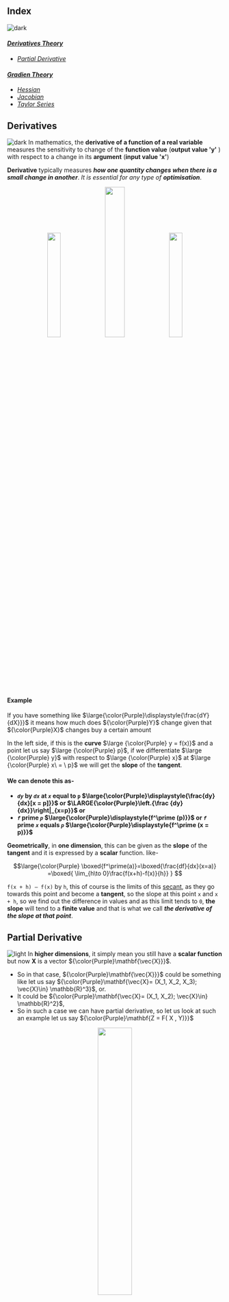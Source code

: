 ## Index
![dark](https://user-images.githubusercontent.com/12748752/132402918-976c6cc7-cc94-4267-9513-b3937504eb63.png)

#### [_Derivatives Theory_](#derivatives)
   * [_Partial Derivative_](#partial-derivative)
#### [_Gradien Theory_](#gradient)
- [_Hessian_](#hessian)
- [_Jacobian_](#jacobian)
- [_Taylor Series_](#taylor-series)

## Derivatives
![dark](https://user-images.githubusercontent.com/12748752/132402918-976c6cc7-cc94-4267-9513-b3937504eb63.png)
In mathematics, the **derivative of a function of a real variable** measures the sensitivity to change of the **function value** (**output value 'y'** ) with respect to a change in its **argument** (**input value 'x'**)

**Derivative** typically measures _**how one quantity changes when there is a small change in another**_. _It is essential for any type of **optimisation**_.

<p align="center">
  <img src="https://user-images.githubusercontent.com/12748752/185729977-fb75f65b-c829-4e3c-9011-778e66fa4614.png" width=25% />
    <img src="https://user-images.githubusercontent.com/12748752/191807903-de529575-ea90-4427-bfb7-1c00bb187e2e.png" width=30%/>
  <img src="https://user-images.githubusercontent.com/12748752/185731247-dd55fb41-9147-4d1c-88a6-b3501efc15d4.png" width=25% />
</p>


#### Example
If you have something like $\large{\color{Purple}\displaystyle{\frac{dY}{dX}}}$ it means how much does ${\color{Purple}Y}$ change given that ${\color{Purple}X}$ changes buy a certain amount

In the left side, if this is the **curve** $\large {\color{Purple} y = f(x)}$ and a point let us say $\large {\color{Purple} p}$, if we differentiate $\large {\color{Purple} y}$ with respect to $\large {\color{Purple} x}$ at $\large {\color{Purple} x\ = \ p}$ we will get the **slope** of the **tangent**. 

#### We can denote this as-
* **_`dy`_ by _`dx`_ at _`x`_ equal to `p` $\large{\color{Purple}\displaystyle{\frac{dy}{dx}[x = p]}}$ or $\LARGE{\color{Purple}\left.{\frac {dy}{dx}}\right|_{x=p}}$ or**
* **_`f`_ prime _`p`_ $\large{\color{Purple}\displaystyle{f^\prime (p)}}$ or  _`f`_ prime _`x`_ equals _`p`_ $\large{\color{Purple}\displaystyle{f^\prime (x = p)}}$**


**Geometrically**, in **one dimension**, this can be given as the **slope** of the **tangent** and it is expressed by a **scalar** function. like-

$$\large{\color{Purple} 
\boxed{f^\prime(a)}=\boxed{\frac{df}{dx}(x=a)} =\boxed{ \lim_{h\to 0}\frac{f(x+h)-f(x)}{h}}
}
$$

`f(x + h) – f(x)`  by `h`, this of course is the limits of this [secant](https://en.wikipedia.org/wiki/Secant_line#:~:text=In%20geometry%2C%20a%20secant%20is,circle%20at%20exactly%20two%20points.), as they go towards this point and become a **tangent**, so the slope at this point `x` and `x + h`, so we find out the difference in values and as this limit tends to `0`, **the slope** will tend to a **finite value** and that is what we call **_the derivative of the slope at that point_**.

## Partial Derivative
![light](https://user-images.githubusercontent.com/12748752/132402912-1a2a215e-de2f-4536-b28e-e75197136af9.png)
In **higher dimensions**, it simply mean you still have a **scalar function** but now **X**  is a vector ${\color{Purple}\mathbf{\vec{X}}}$. 
* So in that case, ${\color{Purple}\mathbf{\vec{X}}}$ could be something like let us say ${\color{Purple}\mathbf{\vec{X}= (X_1, X_2, X_3); \vec{X}\in} \mathbb{R}^3}$, or. 
* It could be ${\color{Purple}\mathbf{\vec{X}= (X_1, X_2); \vec{X}\in} \mathbb{R}^2}$,
* So in such a case we can have partial derivative, so let us look at such an example let us say ${\color{Purple}\mathbf{Z = F( X , Y)}}$

<p align="center">
  <img src="https://user-images.githubusercontent.com/12748752/191878109-992d3387-4dd8-48ed-9b62-ea9618f94ea7.png" width=40%/>
  <br><ins><b>A graph of <i>z = x<sup>2</sup> + xy + y<sup>2</sup></i>. For the partial derivative at (1, 1) that leaves <i>y</i> constant, the corresponding tangent line is parallel to the xz-plane.</b></i></ins>
</p>

#### Example:
Let us say ${\color{Purple} Z = f(x,y)}$, now if you want to denote or visualize **Z**, you simply have the variables **X** and **Y**, as they change **Z** changes and you see here 1 whole surface okay for Z.
 
##### Now, What is $\Huge{\color{Purple}\frac{\partial z}{\partial x} }$ at a particular point ? 
Let us say a point (at the middle of the curve) I want to know-
* If I change **X** and I keep **Y** fix, how much does **Z** changes.
$$\Huge{\color{Purple} \left. \frac{\partial z}{\partial x}\right|_{\textit{y fixed}} }$$

More generalized form-

$$
\large{\color{Purple}\begin{aligned}
\frac {\partial }{\partial x_{i}}f(a_1,\ldots,a_n)& = \lim_{h\to 0} {\frac{f(a_1,\ldots ,a_{i-1},a_{i}+h,a_{i+1},\ldots ,a_{n})-f(a_{1},\ldots ,a_{i},\dots ,a_{n})}{h}}\\ 
& = \lim _{h\to 0}{\frac {f(\mathbf {a} +h\mathbf{e_i} )-f(\mathbf {a} )}{h}}
\end{aligned}}
$$

Above **_f_** is a function that takes in a vector $\vec{a}$, which is in real number **&#x211D;** with total has **n** number of components and it gives back a single **scalar** **&#x211D;** .It looks like $\large{\color{Purple} f: \mathbb{R}^n \to \mathbb{R}}$ 


<p align="center">
  <img src="https://user-images.githubusercontent.com/12748752/191927759-8baa83a8-1a42-45ed-b93a-ba200dcacefe.png" width=20%/>
</p>

* Now reduced to a **one-dimensional** problem this is what it would look like, this is simply the cross-section of this function at **Y equal to 1** $\large{\color{Purple} \left. \frac{\partial z}{\partial x}\right|_{y =1} }$ and 
* If I want the slope. ${\color{Purple} \Huge\frac{\partial z}{\partial x} \normalsize \textrm{[x=1, y=1]} }$
* then I take a cross-section, where **Y** is fixed at **1** and evaluate the slope at **X** equal to **1** by just changing **X** and that slope will actually gave me the value of this partial derivative.

## Gradient
![dark](https://user-images.githubusercontent.com/12748752/132402918-976c6cc7-cc94-4267-9513-b3937504eb63.png)
#### _How to Compute Gradient?_
The **gradient** captures all the **partial derivative** information of a **scalar-valued** **multivariable function**. (**scalar-valued multivariable functions**, meaning those with a **multidimensional input** but a **one-dimensional output**)

The **gradient of a function** $\large f$, denoted as $\large \nabla f$, is the collection of **all its partial derivatives** into **a vector**.

<p align="center">
  <img src="https://user-images.githubusercontent.com/12748752/192076320-c7406177-fbc6-4a3e-b8d3-23503a35bb35.png" width =50%/>
 </p>

#### Example #1:
Suppose we have a two variable function $\large f(x,y)$, now we need to findout the partial derivatives of the function. 
* Partial derivative for **x**, while **y** keep as constant which is $\large 2x \sin(y)$
* Partial derivative for **y**, now **x** keep as constant which is $\large x^2 \cos(y)$ 

$$\Huge{\color{Purple}
\begin{aligned}
{\color{Blue}f(x,y) }&{\color{Blue}= x^2 \sin(y)}\\ 
\frac{\partial f}{\partial x} &= 2x \sin(y)\\
\frac{\partial f}{\partial y} &= x^2 \cos(y)\\
\end{aligned}
\begin{aligned}
\\ 
\Big \\} \boxed{\nabla f(x,y)= \begin{bmatrix}2x \sin(y)\\
x^2 \cos(y)
\end{bmatrix}}
\end{aligned}
\begin{aligned}
\\
& & & \normalsize \textit{In general        }
\Huge\boxed{\nabla f(x,y,\ldots)= \begin{bmatrix}\frac{\partial f}{\partial x}\\
\frac{\partial f}{\partial y}\\
\vdots
\end{bmatrix}}
\end{aligned}
}
$$

* The gradient of a scalar-valued multivariable function $\large{\color{Purple}f(x, y, \dots)}$, denoted $\large{\color{Purple}\nabla f}$, packages all its partial derivative information into a vector:

$$\Huge{\color{Purple}
\nabla f(x_1,x_2,\ldots,x_n)= \begin{bmatrix} \frac{\partial f}{{\color{Blue}\partial x_1}}\\
\frac{\partial f}{{\color{Blue}\partial x_2}}\\
\vdots\\
\frac{\partial f}{{\color{Blue}\partial x_n}}\\
\end{bmatrix}
}
$$

In particular, this means $\large{\color{Purple}\nabla f}$ is a vector-valued function.
* If you imagine standing at a point $\large{\color{Purple}(x_0, y_0, \dots)}$  in the input space of $\large{\color{Purple}f}$, the vector $\large{\color{Purple}\nabla f(x_0, y_0, \dots)}$  tells you which direction you should travel to increase the value of $\large{\color{Purple}f}$ most rapidly.
* These gradient vectors— $\large{\color{Purple}\nabla f(x_0, y_0, \dots)}$ — are also perpendicular to the contour lines of $\large{\color{Purple}f}$.

#### Example #2
<p align="center">
  <img src="https://user-images.githubusercontent.com/12748752/192133935-e42b650e-3ae0-4a73-b604-e6d57525afce.png" width=50%/>
</p>

Suppose we ahave a curve $\Large{\color{Purple}z=f(x,y)}$ , how much does the **value of the function change** at this **point** if the value of **x** changes.
* You have partial derivative of **x** as well as that of **y** - $\Large{\color{Purple}\frac{\partial f}{\partial x}}$ and $\Large{\color{Purple}\frac{\partial f}{\partial y}}$
* Instead of just looking at these two directions like -
    * $\Large{\color{Purple}\frac{\partial f}{\partial x}}$, would be the change in the direction of **x** and 
    * $\Large{\color{Purple}\frac{\partial f}{\partial y}}$, would be the change in direction of **y**.
* You could ask for the 3rd direction, I could call it as $\Large{\color{Purple}\frac{\partial f}{\partial v}}$, where **v** is some arbitrary direction okay. 
* So if this is **x**, this is **y** and **v** could be some 3rd direction altogether.

So the gradient is defined as basically a concatenation or putting together of all these partial derivative, so in this case with the two-dimensional case we have to search partial derivatives, in the n dimensional case you will have n such partial derivatives and you would basically write the gradient of F in my case would be 

$$\Huge{\color{Purple}
\nabla f(x,y)= \begin{bmatrix} \frac{\partial f}{\partial x}\\
\frac{\partial f}{\partial y}\\
\end{bmatrix}
}
$$

### Contours
Now imagine this curve here, imagine it is a bunch of springs and you just collapse it and you will see in the center, this projection here are called contours.
<p align="center">
  <img src="https://user-images.githubusercontent.com/12748752/192134275-e32902ad-47f9-4cb1-9bff-3684a9cf0b22.png" width=50%/>
</p>

#### What does the contour mean? 
**Answer:** If I take this contour and raise it up to the curve(doted line in cylindric shape), it has all the values at this cylindric places of **x** and **y** all of these places **z** has the same value, so these are what are called **level sets** or **contours**

Now this right hand side picture is shaded according to value for example, in the center the value of the function is high, in the edges the value of the function is low so the places where the **value of the function is high** is **shaded as dark black** and later on it is shaded white okay. 

Now the gradient notice is a vector and the direction of the gradient tells you in which direction is the change the sharpest okay, so the change is the highest in the direction of the gradient okay. So in this case for example all the change is the sharpest in the horizontal direction okay. This of course is colour-coded now okay red means high, blue means low so this is just simply colour-coded but it is the same idea. Some of you who have worked in fluid mechanics might have seen this or even in other fields. So now you notice this, these are arrows here and the arrows are aligned along the direction of maximum change.

### The Gradient Field
Now if you have a more complex curve something like this, you can draw **the gradient field**,
<p align="center">
  <img src="https://user-images.githubusercontent.com/12748752/192138269-5a1b8495-b4b9-4968-987c-97fa4ab289df.png" width=45%/>
</p>

#### It can be used to calculate the directional partial derivative of $\large 𝑓$ along the direction $\large \hat{𝒗}$ 

$$\Huge{\color{Purple}
D_v f (x) \lim_{\alpha \to 0} \frac{\partial f(x+\alpha \hat{v})}{\partial \alpha} = \nabla_x f({x}). \hat{v}
}
$$

I have an function and I have $\large{\color{Purple}\frac{\partial f}{\partial x_1}}$ and I have $\large{\color{Purple}\frac{\partial f}{\partial x_2}}$, these 2 put together define a **vector** and that **vector** is what is drawn here, longer arrows means higher gradients and shorter arrows means lower gradient.
Now one useful way of utilising the gradient vector is as I told you before, you might not only want $\large{\color{Purple}\frac{\partial f}{\partial x}}$ and $\large{\color{Purple}\frac{\partial f}{\partial y}}$, you might also want $\large{\color{Purple}\frac{\partial f}{\partial v}}$, where **v** is some other direction. So suppose **x** and **y** are orthogonal and **v** is a 3rd direction, 
* Suppose you want $\large{\color{Purple}\frac{\partial f}{\partial v}}$, what does that mean? 
* Physically it means if I move it in the direction **v** or &hat; v, how much will the function change? And this is fairly easy, all you do is take the gradient which we have defined before, this is $\large{\color{Purple}\frac{\partial f}{\partial x_1}}$ and $\large{\color{Purple}\frac{\partial f}{\partial x_2}}$ so on and so forth up to $\large{\color{Purple}\frac{\partial f}{\partial x_n}}$, this vector dotted with the direction **v** ok. 
* You can simply see special cases if **v** was $\hat{i}$ okay or the X_1 direction then gradient in the direction V should be Del F Del X 1 which is correct okay, so this retains the meaning of partial derivatives. Similarly, if you take the direction 2 you will get Del F Del X 2 so on and so forth, so for the coordinate axis this kind of reduces trivially but in the general case you simply take a dot product along that direction.

## Hessian
![dark](https://user-images.githubusercontent.com/12748752/132402918-976c6cc7-cc94-4267-9513-b3937504eb63.png)

* The **Hessian** is the **gradient** of the **gradient**.
  * It is the equivalent of the **second derivative** in scalar calculus and has similar uses
* For $\Large{\color{Purple}f:\mathbb{R}^n\to \mathbb{R}}$ , we have $\Large{\color{Purple}H_{i,j}=\frac{\partial^2 f}{\partial x_i \partial x_j}}$ is the Hessian which is a $\Large{\color{Purple}n \times m}$ matrix.

$$\Huge{\color{Purple}
H_{i,j} =
\begin{bmatrix}
\frac{\partial^2 f}{\partial x_1 \partial x_1} & \frac{\partial^2 f}{\partial x_1 \partial x_2}& \cdots&\frac{\partial^2 f}{\partial x_1 \partial x_n}\\
\frac{\partial^2 f}{\partial x_2 \partial x_1} & \frac{\partial^2 f}{\partial x_2 \partial x_2}& \cdots&\frac{\partial^2 f}{\partial x_2 \partial x_n}\\
\vdots & \vdots & \ddots & \vdots \\
\frac{\partial^2 f}{\partial x_n \partial x_1} & \frac{\partial^2 f}{\partial x_n \partial x_2}& \cdots&\frac{\partial^2 f}{\partial x_n \partial x_n}\\
\end{bmatrix}
\in \mathbb{R}^{n \times n}
}
$$

* Note that the **Hessian** is a **symmetric matrix**( $A^{\top} = A$ )
* So hessian is a symmetric matrix and from our linear algebra we would know that from real F this means hessian has [_real eigenvalues_](https://github.com/iAmKankan/Mathematics/blob/main/LinearAlgebra/matrix.md#eigen-decomposition-or-matrix-factorization)

## Jacobian
![dark](https://user-images.githubusercontent.com/12748752/132402918-976c6cc7-cc94-4267-9513-b3937504eb63.png)
The Jacobian is the equivalent of the **gradient** for **vector valued** functions.
* Simple gradient is from scalar to vector $\large{\color{Purple} (\nabla) Scalar \to Vector}$ where its assume that the value of the function is scalar. 
* Whereas  Hessian takes a gradient as of **_f_** as scalar and gives a vector $\large{\color{Purple} Hessian \[\nabla f \] \to \nabla^2 f }$


For  $\large{\color{Purple}f: \mathbb{R}^n \to  \mathbb{R}^m}$ , we have $\large{\color{Purple} J_{i,j}=\frac{{\partial}^2 f(x)_{i}}{\partial x_j}}$ is the Jacobian which is a $\large{\color{Purple}j \in  \mathbb{R}^{m \times m}}$

$$\Huge{\color{Purple}
j= \nabla_x f =
\begin{bmatrix}
\frac{\partial^2 f_1}{\partial x_1 } & \frac{\partial^2 f_1}{ \partial x_2}& \cdots&\frac{\partial^2 f_1}{\partial x_n}\\
\frac{\partial^2 f_2}{\partial x_1} & \frac{\partial^2 f_2}{\partial x_2}& \cdots&\frac{\partial^2 f_2}{\partial x_n}\\
\vdots & \vdots & \ddots & \vdots \\
\frac{\partial^2 f_m}{\partial x_1} & \frac{\partial^2 f_m}{\partial x_2}& \cdots&\frac{\partial^2 f_m}{ \partial x_n}\\
\end{bmatrix}
\in \mathbb{R}^{m \times n}
}
$$


## Taylor Series
![dark](https://user-images.githubusercontent.com/12748752/132402918-976c6cc7-cc94-4267-9513-b3937504eb63.png)
Taylor’s series is extremely useful whenever you try to approximate functions. 

The Taylor series is a local approximation of a function’s value in terms of polynomials 
* It is an extremely useful and widely used idea in multiple fields
* There are mathematical subtleties which we will be ignoring here

For $\large{\color{Purple}f: \mathbb{R} \to  \mathbb{R}}$, recall that the Taylor series is written as 

$$\Huge{\color{Purple}
f(x)\approx f(x^0)+(x-x^0)\frac{df}{dx}+\frac{1}{2}(x-x^0)^2 \frac{d^2f}{dx^2}+\cdots
}
$$

For $\large{\color{Purple}f: \mathbb{R}^n \to  \mathbb{R}}$ , the Taylor series can be  written as 

$$\Huge{\color{Purple}
f(x)\approx f(x^0)+(x-x^0)^{\top}g+\frac{1}{2}(x-x^0)^{\top}H(x-x^0)^{\top}+\dots}
$$

Here, $\large{\color{Purple} g \nabla_x f(x^0)}$  and $\large{\color{Purple}H}$ is the **Hessian** calculated at $\large{\color{Purple}x^0}$ also
